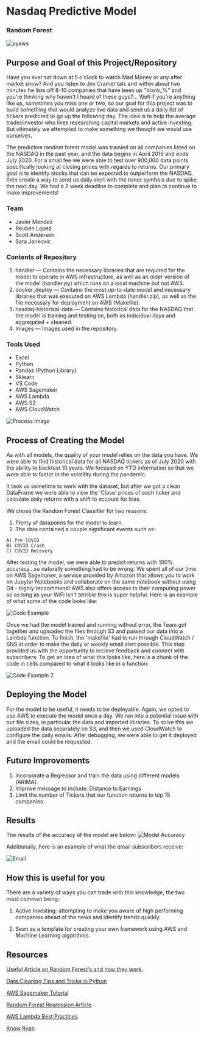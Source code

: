 # Nasdaq Predictive Model

### Random Forest

![pyaws](py_Project_artwork.png)


## Purpose and Goal of this Project/Repository

Have you ever sat down at 5 o'clock to watch Mad Money or any after market show? And you listen to Jim Cramer talk and within about two minutes he lists off 8-10 companies that have been up "blank_%" and you're thinking why haven't I heard of these guys?... Well if you're anything like us, sometimes you miss one or two, so our goal for this project was to build something that would analyze live data and send us a daily list of *tickers* predicted to go up the following day. The idea is to help the average trader/investor who likes researching capital markets and active investing. But ultimately we attempted to make something we thought we would use ourselves. 
 

The predictive random forest model was trainied on all companies listed on the NASDAQ in the past year, and the data begins in April 2019 and ends July 2020. For a small fee we were able to test over 900,000 data points specifically looking at closing prices with regards to returns. Our primary goal is to identify stocks that can be expected to outperform the NASDAQ, then create a way to send us daily alert with the ticker symbols due to spike the next day. We had a 2 week deadline to complete and plan to continue to make improvements! 

### Team 

- Javier Mendez
- Reuben Lopez
- Scott Andersen 
- Sara Jankovic

### Contents of Repository

1. handler — Contains the necessary libraries that are required for the model to operate in AWS infrastructure, as well as an older version of the model (handler.py) which runs on a local machine but not AWS.
2. docker_deploy — Contains the most up-to-date model and necessary libraries that was executed on AWS Lambda (handler.zip), as well as the file necessary for deployment on AWS (Makefile).
3. nasdaq-historical-data — Contains historical data for the NASDAQ that the model is training and testing on, both as individual days and aggregated + cleaned. 
4. Images — Images used in the repository.

### Tools Used

- Excel
- Python
- Pandas (Python Library)
- Sklearn
- VS Code
- AWS Sagemaker
- AWS Lambda
- AWS S3
- AWS CloudWatch

![Process Image](aws_architecture.png)


## Process of Creating the Model 

As with all models, the quality of your model relies on the data you have. We were able to find historical data for all NASDAQ tickers as of July 2020 with the ability to backtest 10 years. We focused on YTD information so that we were able to factor in the volatility during the pandemic.  

It took us sometime to work with the dataset, but after we got a clean DataFrame we were able to view the 'Close' prices of each ticker and calculate daily returns with a shift to account for bias. 



We chose the Random Forest Classifier for two reasons: 
  
  1. Plenty of datapoints for the model to learn. 
  2. The data contained a couple significant events such as:

    A) Pre COVID
    B) COVID Crash
    C) COVID Recovery


After testing the model, we were able to predict returns with 100% accuracy...so naturally something had to be wrong. We spent all of our time on AWS Sagemaker, a service provided by Amazon that allows you to work on Jupyter Notebooks and collaborate on the same notebook without using Git - highly reccommend! AWS also offers access to their computing power so as long as your WiFi isn't terrible this is super helpful. Here is an example of what some of the code looks like: 

![Code Example](code-example.gif)

Once we had the model trained and running without error, the Team got together and uploaded the files through S3 and passed our data into a Lambda function. To finish, the 'makefile' had to run through CloudWatch / SNS in order to make the daily or weekly email alert possible. This step provided us with the opportunity to recieve feedback and connect with subscribers. To get an idea of what this looks like, here is a chunk of the code in cells compared to what it looks like in a function:

![Code Example 2](transformation.PNG)



## Deploying the Model 

For the model to be useful, it needs to be deployable. Again, we opted to use AWS to execute the model once a day. We ran into a potential issue with our file sizes, in particular the data and imported libraries. To solve this we uploaded the data separately on S3, and then we used CloudWatch to configure the daily emails. After debugging, we were able to get it deployed and the email could be requested.

## Future Improvements

1. Incorporate a Regressor and train the data using different models (ARIMA).
2. Improve message to include: Distance to Earnings
3. Limit the number of Tickers that our function returns to top 15 companies. 


## Results
The results of the accuracy of the model are below:
![Model Accuracy](model-accuracy.png)

Additionally, here is an example of what the email subscribers receive:

![Email](email.png)

## How this is useful for you

There are a variety of ways you can trade with this knowledge, the two most common being:
 1. Active Investing: attempting to make you aware of high performing companies ahead of the news and identify trends quickly. 

 2. Seen as a template for creating your own framework using AWS and Machine Learning algorithms. 

## Resources

[Useful Article on Random Forest's and how they work.](https://en.wikipedia.org/wiki/Random_forest)

[Data Cleaning Tips and Tricks in Python](https://towardsdatascience.com/data-cleaning-in-python-the-ultimate-guide-2020-c63b88bf0a0d?gi=dd7bd10c80c6)

[AWS Sagemaker Tutorial](https://www.youtube.com/watch?v=8Vj7OaR4DcA)

[Random Forest Regression Article](https://towardsdatascience.com/random-forest-and-its-implementation-71824ced454)

[AWS Lambda Best Practices](https://docs.aws.amazon.com/lambda/latest/dg/best-practices.html)

[Know Ryan](https://www.linkedin.com/in/ryan-bacastow/)
